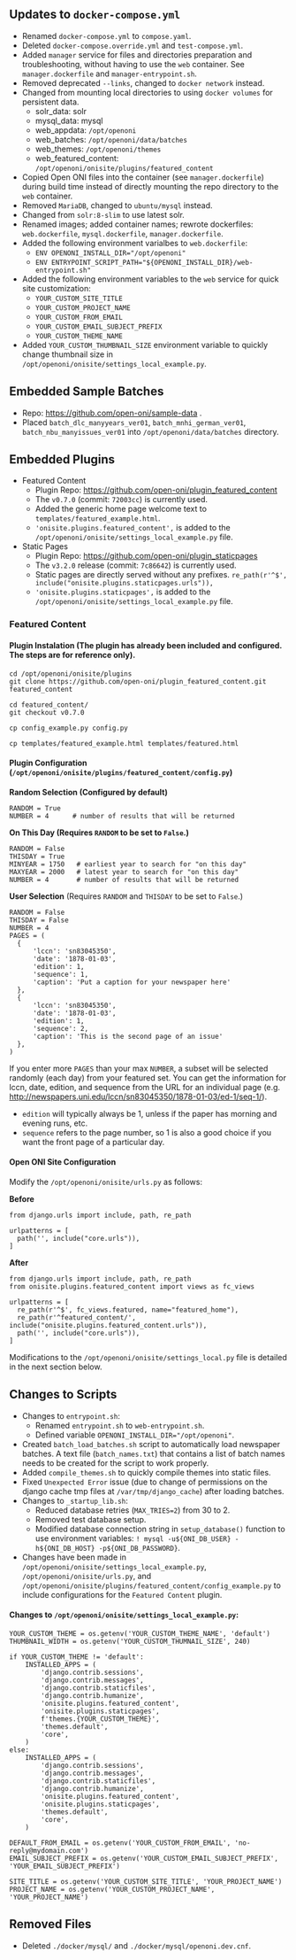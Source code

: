 ## Updates to `docker-compose.yml`
- Renamed `docker-compose.yml` to `compose.yaml`.
- Deleted `docker-compose.override.yml` and `test-compose.yml`.
- Added `manager` service for files and directories preparation and troubleshooting, without having to use the `web` container. See `manager.dockerfile` and `manager-entrypoint.sh`.
- Removed deprecated `--links`, changed to `docker network` instead.
- Changed from mounting local directories to using `docker volumes` for persistent data.
    - solr_data: solr
    - mysql_data: mysql
    - web_appdata: `/opt/openoni`
    - web_batches: `/opt/openoni/data/batches`
    - web_themes: `/opt/openoni/themes`
    - web_featured_content: `/opt/openoni/onisite/plugins/featured_content`
- Copied Open ONI files into the container (see `manager.dockerfile`) during build time instead of directly mounting the repo directory to the `web` container.
- Removed `MariaDB`, changed to `ubuntu/mysql` instead.
- Changed from `solr:8-slim` to use latest solr.
- Renamed images; added container names; rewrote dockerfiles: `web.dockerfile`, `mysql.dockerfile`, `manager.dockerfile`.
- Added the following environment varialbes to `web.dockerfile`:
    - `ENV OPENONI_INSTALL_DIR="/opt/openoni"`
    - `ENV ENTRYPOINT_SCRIPT_PATH="${OPENONI_INSTALL_DIR}/web-entrypoint.sh"`
- Added the following environment variables to the `web` service for quick site customization:
    - `YOUR_CUSTOM_SITE_TITLE`
    - `YOUR_CUSTOM_PROJECT_NAME`
    - `YOUR_CUSTOM_FROM_EMAIL`
    - `YOUR_CUSTOM_EMAIL_SUBJECT_PREFIX`
    - `YOUR_CUSTOM_THEME_NAME`
- Added `YOUR_CUSTOM_THUMBNAIL_SIZE` environment variable to quickly change thumbnail size in `/opt/openoni/onisite/settings_local_example.py`.

## Embedded Sample Batches
- Repo: https://github.com/open-oni/sample-data .
- Placed `batch_dlc_manyyears_ver01`, `batch_mnhi_german_ver01`, `batch_nbu_manyissues_ver01` into `/opt/openoni/data/batches` directory.

## Embedded Plugins
- Featured Content
    - Plugin Repo: https://github.com/open-oni/plugin_featured_content
    - The `v0.7.0` (commit: `72003cc`) is currently used.
    - Added the generic home page welcome text to `templates/featured_example.html`.
    - `'onisite.plugins.featured_content',` is added to the `/opt/openoni/onisite/settings_local_example.py` file.
- Static Pages
    - Plugin Repo: https://github.com/open-oni/plugin_staticpages
    - The `v3.2.0` release (commit: `7c86642`) is currently used.
    - Static pages are directly served without any prefixes. `re_path(r'^$', include("onisite.plugins.staticpages.urls")),`
    - `'onisite.plugins.staticpages',` is added to the `/opt/openoni/onisite/settings_local_example.py` file.

### Featured Content

#### Plugin Instalation (The plugin has already been included and configured. The steps are for reference only).
```
cd /opt/openoni/onisite/plugins
git clone https://github.com/open-oni/plugin_featured_content.git featured_content

cd featured_content/
git checkout v0.7.0

cp config_example.py config.py

cp templates/featured_example.html templates/featured.html
```

#### Plugin Configuration (`/opt/openoni/onisite/plugins/featured_content/config.py`)

**Random Selection (Configured by default)**
```
RANDOM = True
NUMBER = 4      # number of results that will be returned
```


**On This Day (Requires `RANDOM` to be set to `False`.)**
```
RANDOM = False
THISDAY = True
MINYEAR = 1750   # earliest year to search for "on this day"
MAXYEAR = 2000   # latest year to search for "on this day"
NUMBER = 4       # number of results that will be returned
```

**User Selection** (Requires `RANDOM` and `THISDAY` to be set to `False`.)
```
RANDOM = False
THISDAY = False
NUMBER = 4
PAGES = (
  {
      'lccn': 'sn83045350',
      'date': '1878-01-03',
      'edition': 1,
      'sequence': 1,
      'caption': 'Put a caption for your newspaper here'
  },
  {
      'lccn': 'sn83045350',
      'date': '1878-01-03',
      'edition': 1,
      'sequence': 2,
      'caption': 'This is the second page of an issue'
  },
)
```

If you enter more `PAGES` than your max `NUMBER`, a subset will be selected randomly (each day) from your featured set. You can get the information for lccn, date, edition, and sequence from the URL for an individual page (e.g. http://newspapers.uni.edu/lccn/sn83045350/1878-01-03/ed-1/seq-1/).

- `edition` will typically always be 1, unless if the paper has morning and evening runs, etc.
- `sequence` refers to the page number, so 1 is also a good choice if you want the front page of a particular day.

#### Open ONI Site Configuration

Modify the `/opt/openoni/onisite/urls.py` as follows:

**Before**
```
from django.urls import include, path, re_path

urlpatterns = [
  path('', include("core.urls")),
]
```

**After**
```
from django.urls import include, path, re_path
from onisite.plugins.featured_content import views as fc_views

urlpatterns = [
  re_path(r'^$', fc_views.featured, name="featured_home"),
  re_path(r'^featured_content/', include("onisite.plugins.featured_content.urls")),
  path('', include("core.urls")),
]
```

Modifications to the `/opt/openoni/onisite/settings_local.py` file is detailed in the next section below.

## Changes to Scripts
- Changes to `entrypoint.sh`:
    - Renamed `entrypoint.sh` to `web-entrypoint.sh`.
    - Defined variable `OPENONI_INSTALL_DIR="/opt/openoni"`.
- Created `batch_load_batches.sh` script to automatically load newspaper batches. A text file (`batch_names.txt`) that contains a list of batch names needs to be created for the script to work properly.
- Added `compile_themes.sh` to quickly compile themes into static files.
- Fixed `Unexpected Error` issue (due to change of permissions on the django cache tmp files at `/var/tmp/django_cache`) after loading batches.
- Changes to `_startup_lib.sh`:
    - Reduced database retries (`MAX_TRIES=2`) from 30 to 2.
    - Removed test database setup.
    - Modified database connection string in `setup_database()` function to use environment variables: `! mysql -u${ONI_DB_USER} -h${ONI_DB_HOST} -p${ONI_DB_PASSWORD}`.
- Changes have been made in `/opt/openoni/onisite/settings_local_example.py`, `/opt/openoni/onisite/urls.py`, and `/opt/openoni/onisite/plugins/featured_content/config_example.py` to include configurations for the `Featured Content` plugin.

#### Changes to `/opt/openoni/onisite/settings_local_example.py`:
```
YOUR_CUSTOM_THEME = os.getenv('YOUR_CUSTOM_THEME_NAME', 'default')
THUMBNAIL_WIDTH = os.getenv('YOUR_CUSTOM_THUMNAIL_SIZE', 240)

if YOUR_CUSTOM_THEME != 'default':
    INSTALLED_APPS = (
        'django.contrib.sessions',
        'django.contrib.messages',
        'django.contrib.staticfiles',
        'django.contrib.humanize',
        'onisite.plugins.featured_content',
        'onisite.plugins.staticpages',
        f'themes.{YOUR_CUSTOM_THEME}',
        'themes.default',
        'core',
    )
else:
    INSTALLED_APPS = (
        'django.contrib.sessions',
        'django.contrib.messages',
        'django.contrib.staticfiles',
        'django.contrib.humanize',
        'onisite.plugins.featured_content',
        'onisite.plugins.staticpages',
        'themes.default',
        'core',
    )

DEFAULT_FROM_EMAIL = os.getenv('YOUR_CUSTOM_FROM_EMAIL', 'no-reply@mydomain.com')
EMAIL_SUBJECT_PREFIX = os.getenv('YOUR_CUSTOM_EMAIL_SUBJECT_PREFIX', 'YOUR_EMAIL_SUBJECT_PREFIX')

SITE_TITLE = os.getenv('YOUR_CUSTOM_SITE_TITLE', 'YOUR_PROJECT_NAME')
PROJECT_NAME = os.getenv('YOUR_CUSTOM_PROJECT_NAME', 'YOUR_PROJECT_NAME')
```

## Removed Files
- Deleted `./docker/mysql/` and `./docker/mysql/openoni.dev.cnf`.
